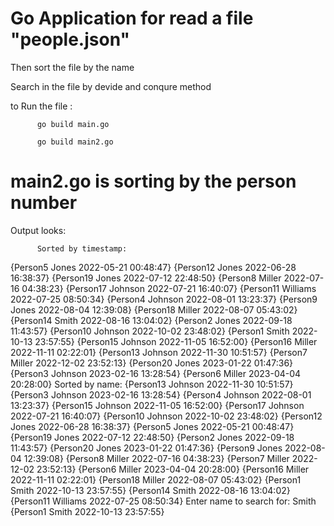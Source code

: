 # Go Application for read a file "people.json"

Then sort the file by the name 

Search in the file by devide and conqure method

to Run the file :

          go build main.go
          
          go build main2.go
          
# main2.go is sorting by the person number  

Output looks:
          
          Sorted by timestamp:
{Person5 Jones 2022-05-21 00:48:47}
{Person12 Jones 2022-06-28 16:38:37}
{Person19 Jones 2022-07-12 22:48:50}
{Person8 Miller 2022-07-16 04:38:23}
{Person17 Johnson 2022-07-21 16:40:07}
{Person11 Williams 2022-07-25 08:50:34}
{Person4 Johnson 2022-08-01 13:23:37}
{Person9 Jones 2022-08-04 12:39:08}
{Person18 Miller 2022-08-07 05:43:02}
{Person14 Smith 2022-08-16 13:04:02}
{Person2 Jones 2022-09-18 11:43:57}
{Person10 Johnson 2022-10-02 23:48:02}
{Person1 Smith 2022-10-13 23:57:55}
{Person15 Johnson 2022-11-05 16:52:00}
{Person16 Miller 2022-11-11 02:22:01}
{Person13 Johnson 2022-11-30 10:51:57}
{Person7 Miller 2022-12-02 23:52:13}
{Person20 Jones 2023-01-22 01:47:36}
{Person3 Johnson 2023-02-16 13:28:54}
{Person6 Miller 2023-04-04 20:28:00}
Sorted by name:
{Person13 Johnson 2022-11-30 10:51:57}
{Person3 Johnson 2023-02-16 13:28:54}
{Person4 Johnson 2022-08-01 13:23:37}
{Person15 Johnson 2022-11-05 16:52:00}
{Person17 Johnson 2022-07-21 16:40:07}
{Person10 Johnson 2022-10-02 23:48:02}
{Person12 Jones 2022-06-28 16:38:37}
{Person5 Jones 2022-05-21 00:48:47}
{Person19 Jones 2022-07-12 22:48:50}
{Person2 Jones 2022-09-18 11:43:57}
{Person20 Jones 2023-01-22 01:47:36}
{Person9 Jones 2022-08-04 12:39:08}
{Person8 Miller 2022-07-16 04:38:23}
{Person7 Miller 2022-12-02 23:52:13}
{Person6 Miller 2023-04-04 20:28:00}
{Person16 Miller 2022-11-11 02:22:01}
{Person18 Miller 2022-08-07 05:43:02}
{Person1 Smith 2022-10-13 23:57:55}
{Person14 Smith 2022-08-16 13:04:02}
{Person11 Williams 2022-07-25 08:50:34}
Enter name to search for: Smith
{Person1 Smith 2022-10-13 23:57:55}
          
